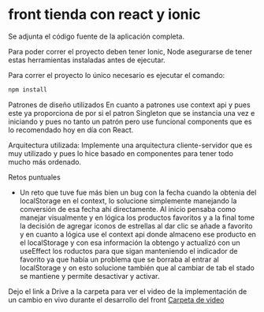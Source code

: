 # front tienda con react y ionic

Se adjunta el código fuente de la aplicación completa.

Para poder correr el proyecto deben tener Ionic, Node asegurarse de tener estas herramientas instaladas antes de ejecutar.

Para correr el proyecto lo único necesario es ejecutar el comando:

```bash
npm install
```

Patrones de diseño utilizados
En cuanto a patrones use context api y pues este ya proporciona de por si el patron Singleton que se instancia una vez e iniciando y pues
no tanto un patrón pero use funcional components que es lo recomendado hoy en día con React.

Arquitectura utilizada:
Implemente una arquitectura cliente-servidor que es muy utilizado y pues lo hice basado en componentes para tener todo mucho más ordenado.

Retos puntuales
- Un reto que tuve fue más bien un bug con la fecha cuando la obtenia del localStorage en el context, lo solucione simplemente manejando la conversión de esa fecha ahí directamente. Al inicio pensaba como manejar visualmente y en lógica los productos favoritos y a la final tome la decisión de agregar iconos de estrellas al dar clic se añade a favorito y en cuanto a lógica use el context api donde almaceno ese producto en el localStorage y con esa información la obtengo y actualizó con un useEffect los roductos para que sigan manteniendo el indicador de favorito ya que había un problema que se borraba al entrar al localStorage y on esto solucione también que al cambiar de tab el stado se mantiene y permite desactivar y activar.

Dejo el link a Drive a la carpeta para ver el video de la implementación de un cambio en vivo durante el desarrollo del front
[Carpeta de video](https://drive.google.com/drive/folders/1SlClSMMwvhhT0IRCqzuWNI7RugHFFFNK?usp=sharing)
